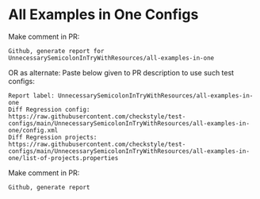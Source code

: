 # All Examples in One Configs
Make comment in PR:
```
Github, generate report for UnnecessarySemicolonInTryWithResources/all-examples-in-one
```
OR as alternate:
Paste below given to PR description to use such test configs:
```
Report label: UnnecessarySemicolonInTryWithResources/all-examples-in-one
Diff Regression config: https://raw.githubusercontent.com/checkstyle/test-configs/main/UnnecessarySemicolonInTryWithResources/all-examples-in-one/config.xml
Diff Regression projects: https://raw.githubusercontent.com/checkstyle/test-configs/main/UnnecessarySemicolonInTryWithResources/all-examples-in-one/list-of-projects.properties
```
Make comment in PR:
```
Github, generate report
```
